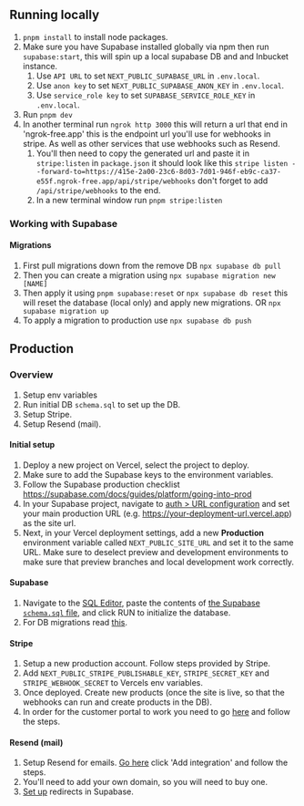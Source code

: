 ## Running locally

1. `pnpm install` to install node packages.
2. Make sure you have Supabase installed globally via npm then run `supabase:start`, this will spin up a local supabase DB and and Inbucket instance.
   1. Use `API URL` to set `NEXT_PUBLIC_SUPABASE_URL` in `.env.local`.
   2. Use `anon key` to set `NEXT_PUBLIC_SUPABASE_ANON_KEY` in `.env.local`.
   3. Use `service_role key` to set `SUPABASE_SERVICE_ROLE_KEY` in `.env.local`.
3. Run `pnpm dev`
4. In another terminal run `ngrok http 3000` this will return a url that end in 'ngrok-free.app' this is the endpoint url you'll use for webhooks in stripe. As well as other services that use webhooks such as Resend.
    1. You'll then need to copy the generated url and paste it in `stripe:listen` in `package.json` it should look like this `stripe listen --forward-to=https://415e-2a00-23c6-8d03-7d01-946f-eb9c-ca37-e55f.ngrok-free.app/api/stripe/webhooks` don't forget to add `/api/stripe/webhooks` to the end.
   2. In a new terminal window run `pnpm stripe:listen`

### Working with Supabase

#### Migrations
1. First pull migrations down from the remove DB `npx supabase db pull`
2. Then you can create a migration using `npx supabase migration new [NAME]`
3. Then apply it using `pnpm supabase:reset` or `npx supabase db reset` this will reset the database (local only) and apply new migrations. OR `npx supabase migration up`
4. To apply a migration to production use `npx supabase db push`

## Production

### Overview

1. Setup env variables
2. Run initial DB `schema.sql` to set up the DB.
3. Setup Stripe.
4. Setup Resend (mail).

#### Initial setup

1. Deploy a new project on Vercel, select the project to deploy.
2. Make sure to add the Supabase keys to the environment variables.
3. Follow the Supabase production checklist https://supabase.com/docs/guides/platform/going-into-prod
4. In your Supabase project, navigate to [auth > URL configuration](https://app.supabase.com/project/_/auth/url-configuration) and set your main production URL (e.g. https://your-deployment-url.vercel.app) as the site url.
5. Next, in your Vercel deployment settings, add a new **Production** environment variable called `NEXT_PUBLIC_SITE_URL` and set it to the same URL. Make sure to deselect preview and development environments to make sure that preview branches and local development work correctly.

#### Supabase
1. Navigate to the [SQL Editor](https://supabase.com/dashboard/project/_/sql/new), paste the contents of [the Supabase `schema.sql` file](./schema.sql), and click RUN to initialize the database.
2. For DB migrations read [this](https://www.restack.io/docs/supabase-knowledge-supabase-database-migrations).

#### Stripe
1. Setup a new production account. Follow steps provided by Stripe.
2. Add `NEXT_PUBLIC_STRIPE_PUBLISHABLE_KEY`, `STRIPE_SECRET_KEY` and `STRIPE_WEBHOOK_SECRET` to Vercels env variables.
3. Once deployed. Create new products (once the site is live, so that the webhooks can run and create products in the DB).
4. In order for the customer portal to work you need to go [here](https://dashboard.stripe.com/settings/billing/portal) and follow the steps.

#### Resend (mail)
1. Setup Resend for emails. [Go here](https://supabase.com/partners/integrations/resend) click 'Add integration' and follow the steps.
2. You'll need to add your own domain, so you will need to buy one.
3. [Set up](https://supabase.com/dashboard/project/aljvglouzjcczgksclql/auth/url-configuration) redirects in Supabase.